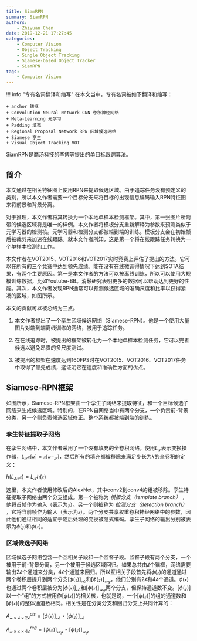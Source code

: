 ```yaml
---
title: SiamRPN
summary: SiamRPN
authors:
    - Zhiyuan Chen
date: 2019-12-21 17:27:45
categories: 
    - Computer Vision
    - Object Tracking
    - Single Object Tracking
    - Siamese-based Object Tracker
    - SiamRPN
tags:
    - Computer Vision
---
```


!!! info "专有名词翻译和缩写"
    在本文当中，专有名词被如下翻译和缩写：

    + anchor 锚框
    + Convolution Neural Network CNN 卷积神经网络
    + Meta-Learning 元学习
    + Padding 填充
    + Regional Proposal Network RPN 区域候选网络
    + Siamese 孪生
    + Visual Object Tracking VOT

SiamRPN是商汤科技的李博等提出的单目标跟踪算法。

## 简介

本文通过在相关特征图上使用RPN来提取候选区域。由于追踪任务没有预定义的类别，所以本文作者需要一个目标分支来将目标的出现信息编码输入RPN特征图来将前景和背景分离。

对于推理，本文作者将其转换为一个本地单样本检测框架。其中，第一张图片所附带的候选区域将是唯一的样例。本文作者将模板分支重新解释为参数来预测类似于元学习器的检测核。元学习器和检测分支都被端到端的训练。模板分支会在初始帧后被裁剪来加速在线跟踪。就本文作者所知，这是第一个将在线跟踪任务转换为一个单样本检测的工作。

本文作者在VOT2015、VOT2016和VOT2017实时竞赛上评估了提出的方法。它可以在所有的三个竞赛中达到领先成绩。能在没有在线微调得情况下达到SOTA结果，有两个主要原因。第一是本文作者的方法可以被离线训练，所以可以使用大规模训练数据，比如Youtube-BB。消融研究表明更多的数据可以帮助达到更好的性能。其次，本文作者发现RPN通常可以预测候选区域的准确尺度和比率以获得紧凑的区域，如图所示。

本文的贡献可以被总结为三点。

1. 本文作者提出了一个孪生区域候选网络（Siamese-RPN）。他是一个使用大量图片对端到端离线训练的网络，被用于追踪任务。

2. 在在线追踪时，被提出的框架被转化为一个本地单样本检测任务，它可以完善候选以避免昂贵的多尺度测试。

3. 被提出的框架在速度达到160FPS时在VOT2015、VOT2016、VOT2017任务中取得了领先成绩，这证明它在速度和准确性方面的优点。

## Siamese-RPN框架

如图所示，Siamese-RPN框架由一个孪生子网络来提取特征，和一个目标候选子网络来生成候选区域。特别的，在RPN自网络当中有两个分支，一个负责前-背景分类，另一个则负责候选区域修正。整个系统都被端到端的训练。

### 孪生特征提取子网络

在孪生网络中，本文作者采用了一个没有填充的全卷积网络。使用$L_\mathcal{T}$表示变换操作器，$L_\mathcal{T}\mathcal{x[u]=x[u-_T]}$，然后所有的填充都被移除来满足步长为$k$的全卷积的定义：

$h(L_{\mathcal{kT}}\mathcal{x})=L_{\mathcal{T}}h(\mathcal{x})$

这里，本文作者使用修改后的AlexNet，其中conv2到conv4的组被移除。孪生特征提取子网络由两个分支组成。第一个被称为 *模板分支（template branch）* ，他将首帧作为输入（表示为$\mathcal{z}$）。另一个则被称为 *检测分支（detection branch）* ，它将当前帧作为输入（表示为$\mathcal{x}$）。两个分支共享权重卷积神经网络中的参数，因此他们通过相同的适宜于随后处理的变换被隐式编码。孪生子网络的输出分别被表示为$\phi\mathcal{(z)}$和$\phi\mathcal{(x)}$。

### 区域候选子网络

区域候选子网络包含一个互相关子段和一个监督子段。监督子段有两个分支，一个被用于前-背景分离，另一个被用于候选区域回归。如果总共由$\mathcal{k}$个锚框，网络需要输出$\mathcal{2k}$个通道来分类，$\mathcal{4k}$个通道来回归。所以互相关子段首先将$\phi\mathcal{(z)}$的通道通过两个卷积层提升到两个分支$[\phi(\mathcal{z})]_{\mathcal{cls}}$和$[\phi(\mathcal{z})]_{\mathcal{reg}}$，他们分别有$\mathcal{2k}$和$\mathcal{4k}$个通道。$\phi\mathcal{(x)}$也通过两个卷积层被分为$[\phi(\mathcal{x})]_{\mathcal{cls}}$和$[\phi(\mathcal{x})]_{\mathcal{reg}}$两个分支，但保持通道数不变。$[\phi\mathcal{(z)}]$以一个“组”的方式被用作$[\phi\mathcal{(x)]}$的相关核，也就是说，一个$[\phi(\mathcal{z})]$的组的通道数和$[\phi(\mathcal{x})]$的整体通道数相同。相关性是在分类分支和回归分支上共同计算的：

$A{^{cls}_{\mathcal{w \times h \times 2k}}} = [\phi(\mathcal{x})]_{\mathcal{cls}} \star [\phi(\mathcal{z})]_{\mathcal{cls}}$

$A{^{reg}_{\mathcal{w \times h \times 4k}}} = [\phi(\mathcal{x})]_{\mathcal{reg}} \star [\phi(\mathcal{z})]_{\mathcal{reg}}$
